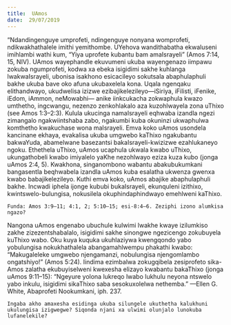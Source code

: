 ```yaml
---
title:  UAmos
date:  29/07/2019
---
```


“Ndandingenguye umprofeti, ndingenguye nonyana womprofeti, ndikwakhathalele imithi yemithombe. UYehova wandithabatha ekwaluseni imihlambi  wathi kum, “Yiya uprofete kubantu bam amaIsrayeli” (Amos 7:14, 15, NIV). UAmos wayephandle ekuvumeni ukuba wayengenazo iimpawu zokuba ngumprofeti, kodwa xa ebeka isigidimi sakhe kuhlanga lwakwaIsrayeli, ubonisa isakhono esicacileyo sokutsala abaphulaphuli bakhe ukuba bave oko afuna ukubaxelela kona.   Uqala ngenqaku elithandwayo, ukudwelisa izizwe ezibajikelezileyo—iSiriya, iFilisti, iFenike, iEdom, iAmmon, neMowabhi— anike iinkcukacha zokwaphula kwazo umthetho, ingcwangu, nezenzo zenkohlakalo aza kuzohlwayela zona uThixo (see Amos 1:3–2:3). Kulula ukucinga namaIsrayeli eqhwaba izandla ngezi zimangalo ngakwiintshaba zabo, ngakumbi kuba okuninzi ukwaphulwa komthetho kwakuchase wona maIsrayeli.   Emva koko uAmos usondela kancinane ekhaya, evakalisa ukuba umgwebo kaThixo ngakubantu bakwaYuda, abamelwane basezantsi bakaIsrayeli-kwizizwe ezahlukaneyo ngoku. Ethethela uThixo, uAmos ucaphula ukwala kwabo uThixo, ukungathobeli kwabo imiyalelo yaKhe nezohlwayo eziza kuza kubo (jonga uAmos 2:4, 5). Kwakhona, singanombono wabantu abakubukumkani bangasentla beqhwabela izandla uAmos kuba esalatha ukwenza gwenxa kwabo babajikelezileyo. Kuthi emva koko, uAmos abajike abaphulaphuli bakhe. Incwadi iphela ijonge kububi bukaIsrayeli, ekunquleni izithixo, kwintswelo-bulungisa, nokusilela okuphindaphindwayo emehlweni kaThixo.

`Funda: Amos 3:9–11; 4:1, 2; 5:10–15; esi-8:4–6. Zeziphi izono alumkisa ngazo?`

Nangona uAmos engenabo ubuchule kulwimi lwakhe kwaye izilumkiso zakhe zizezentshabalalo, isigidimi sakhe sinongwe ngezicengo zokubuyela kuThixo wabo. Oku kuya kuquka ukuhlaziywa kwengqondo yabo yobulungisa nokukhathalela abangamahlwempu phakathi kwabo: “Makugaleleke umgwebo njengamanzi, nobulungisa njengomlambo ongatshiyo!” (Amos 5:24). Iindima ezimbalwa zokugqibela zesiprofeto sika-Amos zalatha ekubuyiselweni kwexesha elizayo kwabantu bakaThixo (jonga uAmos 9:11–15): “Ngeyure yolona lukreqo lwabo lukhulu neyona ntswelo yabo inkulu, isigidimi sikaThixo saba sesokuxolelwa nethemba.” —Ellen G. White, Abaprofeti Nookumkani, iph. 237.

`Ingaba akho amaxesha esidinga ukuba silungele ukuthetha kalukhuni ukulungisa izigwegwe? Siqonda njani xa ulwimi olunjalo lunokuba lufanelekile?`